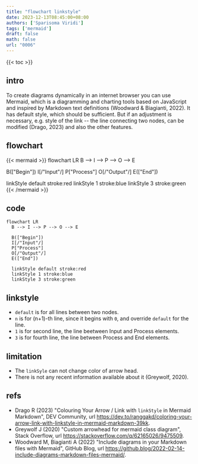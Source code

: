 ```yaml
---
title: "flowchart linkstyle"
date: 2023-12-13T08:45:00+08:00
authors: ['Sparisoma Viridi']
tags: ['mermaid']
draft: false
math: false
url: "0006"
---
```

{{< toc >}}


## intro
To create diagrams dynamically in an internet browser you can use Mermaid, which is a diagramming and charting tools based on JavaScript and inspired by Markdown text definitions (Woodward & Biagianti, 2022). It has default style, which should be sufficient. But if an adjustment is necessary, e.g. style of the link -- the line connecting two nodes, can be modified (Drago, 2023) and also the other features.



## flowchart
{{< mermaid >}}
flowchart LR
  B --> I --> P --> O --> E
  
  B(["Begin"])
  I[/"Input"/]
  P["Process"]
  O[/"Output"/]
  E(["End"])
  
  linkStyle default stroke:red
  linkStyle 1 stroke:blue
  linkStyle 3 stroke:green
{{< /mermaid >}}


## code
```
flowchart LR
  B --> I --> P --> O --> E
  
  B(["Begin"])
  I[/"Input"/]
  P["Process"]
  O[/"Output"/]
  E(["End"])
  
  linkStyle default stroke:red
  linkStyle 1 stroke:blue
  linkStyle 3 stroke:green
```

## linkstyle
+ `default` is for all lines between two nodes.
+ `n` is for (n+1)-th line, since it begins with `0`, and override `default` for the line.
+ `1` is for second line, the line beetween Input and Process elements.
+ `3` is for fourth line, the line between Process and End elements.


## limitation
+ The `linkSyle` can not change color of arrow head.
+ There is not any recent information available about it (Greywolf, 2020).


## refs
+ Drago R (2023) "Colouring Your Arrow / Link with `linkStyle` in Mermaid Markdown", DEV Community, url https://dev.to/ranggakd/coloring-your-arrow-link-with-linkstyle-in-mermaid-markdown-39kk.
+ Greywolf J (2020) "Custom arrowhead for mermaid class diagram", Stack Overflow, url https://stackoverflow.com/q/62165026/9475509.
+ Woodward M, Biagianti A (2022) "Include diagrams in your Markdown files with Mermaid", GitHub Blog, url https://github.blog/2022-02-14-include-diagrams-markdown-files-mermaid/.
